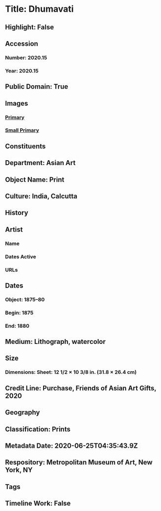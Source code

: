 # Title: Dhumavati
## Highlight: False
## Accession
### Number: 2020.15
### Year: 2020.15
## Public Domain: True
## Images
### [Primary](https://images.metmuseum.org/CRDImages/as/original/LC-TR_409_4_2019_sr1-001.jpg)
### [Small Primary](https://images.metmuseum.org/CRDImages/as/web-large/LC-TR_409_4_2019_sr1-001.jpg)
## Constituents
## Department: Asian Art
## Object Name: Print
## Culture: India, Calcutta
## History
## Artist
### Name
### Dates Active
### URLs
## Dates
### Object: 1875–80
### Begin: 1875
### End: 1880
## Medium: Lithograph, watercolor
## Size
### Dimensions: Sheet: 12 1/2 × 10 3/8 in. (31.8 × 26.4 cm)
## Credit Line: Purchase, Friends of Asian Art Gifts, 2020
## Geography
## Classification: Prints
## Metadata Date: 2020-06-25T04:35:43.9Z
## Respository: Metropolitan Museum of Art, New York, NY
## Tags
## Timeline Work: False